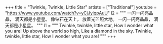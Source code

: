 +++
title = "Twinkle, Twinkle, Little Star"
artists = ["Traditional"]
youtube = "https://www.youtube.com/watch?v=yCjJyiqpAuU"
l2 = """
<span class="h1">一闪一闪</span>亮晶晶，
满天都是<span class="h2">小星星</span>。
像钻石在<span class="h3">天上</span>，
放着光芒照大地。
一闪一闪亮晶晶，
满天都是小星星。
"""
l1 = """
<span class="h1">Twinkle, twinkle</span>, little star,
How I wonder <span class="h2">what you are</span>!
Up above the world so <span class="h3">high</span>,
Like a diamond in the sky.
Twinkle, twinkle, little star,
How I wonder what you are!
"""
+++ 